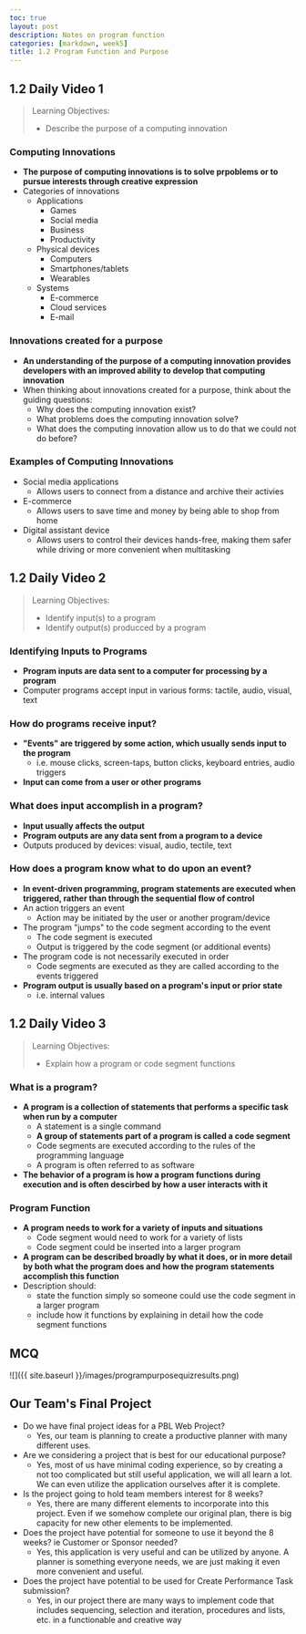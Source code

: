 ```yaml
---
toc: true
layout: post
description: Notes on program function
categories: [markdown, week5]
title: 1.2 Program Function and Purpose
---
```

## 1.2 Daily Video 1
> Learning Objectives:
> - Describe the purpose of a computing innovation

### Computing Innovations
- **The purpose of computing innovations is to solve prpoblems or to pursue interests through creative expression**
- Categories of innovations
    - Applications
        - Games
        - Social media
        - Business
        - Productivity
    - Physical devices
        - Computers
        - Smartphones/tablets
        - Wearables
    - Systems
        - E-commerce
        - Cloud services
        - E-mail

### Innovations created for a purpose
- **An understanding of the purpose of a computing innovation provides developers with an improved ability to develop that computing innovation**
- When thinking about innovations created for a purpose, think about the guiding questions:
    - Why does the computing innovation exist?
    - What problems does the computing innovation solve?
    - What does the computing innovation allow us to do that we could not do before?

### Examples of Computing Innovations
- Social media applications
    - Allows users to connect from a distance and archive their activies
- E-commerce
    - Allows users to save time and money by being able to shop from home
- Digital assistant device
    - Allows users to control their devices hands-free, making them safer while driving or more convenient when multitasking

## 1.2 Daily Video 2
> Learning Objectives:
> - Identify input(s) to a program
> - Identify output(s) producced by a program

### Identifying Inputs to Programs
- **Program inputs are data sent to a computer for processing by a program**
- Computer programs accept input in various forms: tactile, audio, visual, text

### How do programs receive input?
- **"Events" are triggered by some action, which usually sends input to the program**
    - i.e. mouse clicks, screen-taps, button clicks, keyboard entries, audio triggers
- **Input can come from a user or other programs**

### What does input accomplish in a program?
- **Input usually affects the output**
- **Program outputs are any data sent from a program to a device**
- Outputs produced by devices: visual, audio, tectile, text

### How does a program know what to do upon an event?
- **In event-driven programming, program statements are executed when triggered, rather than through the sequential flow of control**
- An action triggers an event
    - Action may be initiated by the user or another program/device
- The program "jumps" to the code segment according to the event
    - The code segment is executed
    - Output is triggered by the code segment (or additional events)
- The program code is not necessarily executed in order
    - Code segments are executed as they are called according to the events triggered
- **Program output is usually based on a program's input or prior state**
    - i.e. internal values

## 1.2 Daily Video 3
> Learning Objectives:
> - Explain how a program or code segment functions

### What is a program? 
- **A program is a collection of statements that performs a specific task when run by a computer**
    - A statement is a single command
    - **A group of statements part of a program is called a code segment**
    - Code segments are executed according to the rules of the programming language
    - A program is often referred to as software
- **The behavior of a program is how a program functions during execution and is often descirbed by how a user interacts with it**

### Program Function 
- **A program needs to work for a variety of inputs and situations**
    - Code segment would need to work for a variety of lists
    - Code segment could be inserted into a larger program
- **A program can be described broadly by what it does, or in more detail by both what the program does and how the program statements accomplish this function**
- Description should:
    - state the function simply so someone could use the code segment in a larger program
    - include how it functions by explaining in detail how the code segment functions

## MCQ
![]({{ site.baseurl }}/images/programpurposequizresults.png)

## Our Team's Final Project
- Do we have final project ideas for a PBL Web Project?
    - Yes, our team is planning to create a productive planner with many different uses.
- Are we considering a project that is best for our educational purpose?
    - Yes, most of us have minimal coding experience, so by creating a not too complicated but still useful application, we will all learn a lot. We can even utilize the application ourselves after it is complete.
- Is the project going to hold team members interest for 8 weeks?
    - Yes, there are many different elements to incorporate into this project. Even if we somehow complete our original plan, there is big capacity for new other elements to be implemented.
- Does the project have potential for someone to use it beyond the 8 weeks? ie Customer or Sponsor needed?
    - Yes, this application is very useful and can be utilized by anyone. A planner is something everyone needs, we are just making it even more convenient and useful.
- Does the project have potential to be used for Create Performance Task submission?
    - Yes, in our project there are many ways to implement code that includes sequencing, selection and iteration, procedures and lists, etc. in a functionable and creative way

